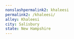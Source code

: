 ```yaml
---
﻿nonslashpermalink2: khaleesi
permalink2: /khaleesi/
alley: Khaleesi
city: Salisbury
state: New Hampshire
---
```

